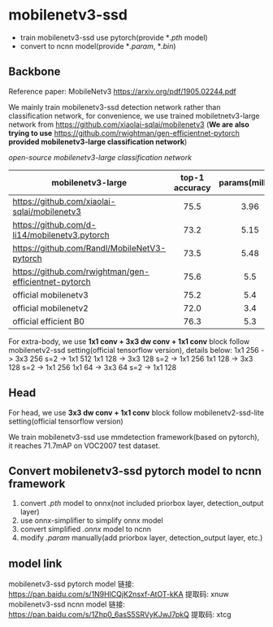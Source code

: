 # mobilenetv3-ssd 
* train mobilenetv3-ssd use pytorch(provide **.pth* model)
* convert to ncnn model(provide **.param*, **.bin*)

## Backbone
Reference paper: MobileNetv3 https://arxiv.org/pdf/1905.02244.pdf

We mainly train mobilenetv3-ssd detection network rather than classification network, for convenience, we use trained mobiletnetv3-large network from https://github.com/xiaolai-sqlai/mobilenetv3 (**We are also trying to use** https://github.com/rwightman/gen-efficientnet-pytorch **provided mobilenetv3-large classification network**)

*open-source mobilenetv3-large classification network*

| mobilenetv3-large      | top-1 accuracy    |  params(million)  | flops/Madds(million) | 
| --------   | :-----:   | :----: | :------: | 
|   https://github.com/xiaolai-sqlai/mobilenetv3  | 75.5             |       3.96            |       272               |   
|   https://github.com/d-li14/mobilenetv3.pytorch         |  73.2             |   5.15            |   246              |       
| https://github.com/Randl/MobileNetV3-pytorch      |73.5             |  5.48           |  220               |    
| https://github.com/rwightman/gen-efficientnet-pytorch | 75.6 | 5.5 | 219 | 
| official mobilenetv3 | 75.2 | 5.4 | 219 | 
| official mobilenetv2 | 72.0 | 3.4 | 300 |
| official efficient B0 | 76.3 | 5.3 | 390 | 

For extra-body, we use **1x1 conv + 3x3 dw conv + 1x1 conv** block follow mobilenetv2-ssd setting(official tensorflow version), details below:
1x1 256 -> 3x3 256 s=2 -> 1x1 512
1x1 128 -> 3x3 128 s=2 -> 1x1 256
1x1 128 -> 3x3 128 s=2 -> 1x1 256
1x1 64  -> 3x3 64  s=2 -> 1x1 128

## Head
For head, we use **3x3 dw conv + 1x1 conv** block follow mobilenetv2-ssd-lite setting(official tensorflow version)

We train mobilenetv3-ssd use mmdetection framework(based on pytorch), it reaches 71.7mAP on VOC2007 test dataset.

## Convert mobilenetv3-ssd pytorch model to ncnn framework 
1. convert *.pth* model to onnx(not included priorbox layer, detection_output layer)
2. use onnx-simplifier to simplify onnx model
3. convert simplified *.onnx* model to ncnn
4. modify *.param* manually(add priorbox layer, detection_output layer, etc.)

## model link
mobilenetv3-ssd pytorch model 链接: https://pan.baidu.com/s/1N9HlCQjK2nsxf-AtOT-kKA 提取码: xnuw 
mobilenetv3-ssd ncnn model 链接: https://pan.baidu.com/s/1Zhp0_6asS5SRVyKJwJ7pkQ 提取码: xtcg 

